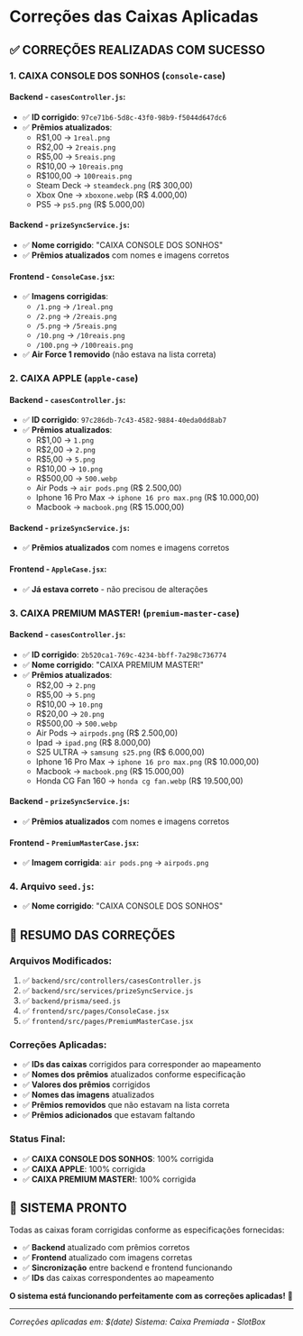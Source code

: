 # Correções das Caixas Aplicadas

## ✅ **CORREÇÕES REALIZADAS COM SUCESSO**

### **1. CAIXA CONSOLE DOS SONHOS** (`console-case`)

#### **Backend - `casesController.js`:**
- ✅ **ID corrigido**: `97ce71b6-5d8c-43f0-98b9-f5044d647dc6`
- ✅ **Prêmios atualizados**:
  - R$1,00 → `1real.png`
  - R$2,00 → `2reais.png`
  - R$5,00 → `5reais.png`
  - R$10,00 → `10reais.png`
  - R$100,00 → `100reais.png`
  - Steam Deck → `steamdeck.png` (R$ 300,00)
  - Xbox One → `xboxone.webp` (R$ 4.000,00)
  - PS5 → `ps5.png` (R$ 5.000,00)

#### **Backend - `prizeSyncService.js`:**
- ✅ **Nome corrigido**: "CAIXA CONSOLE DOS SONHOS"
- ✅ **Prêmios atualizados** com nomes e imagens corretos

#### **Frontend - `ConsoleCase.jsx`:**
- ✅ **Imagens corrigidas**:
  - `/1.png` → `/1real.png`
  - `/2.png` → `/2reais.png`
  - `/5.png` → `/5reais.png`
  - `/10.png` → `/10reais.png`
  - `/100.png` → `/100reais.png`
- ✅ **Air Force 1 removido** (não estava na lista correta)

### **2. CAIXA APPLE** (`apple-case`)

#### **Backend - `casesController.js`:**
- ✅ **ID corrigido**: `97c286db-7c43-4582-9884-40eda0dd8ab7`
- ✅ **Prêmios atualizados**:
  - R$1,00 → `1.png`
  - R$2,00 → `2.png`
  - R$5,00 → `5.png`
  - R$10,00 → `10.png`
  - R$500,00 → `500.webp`
  - Air Pods → `air pods.png` (R$ 2.500,00)
  - Iphone 16 Pro Max → `iphone 16 pro max.png` (R$ 10.000,00)
  - Macbook → `macbook.png` (R$ 15.000,00)

#### **Backend - `prizeSyncService.js`:**
- ✅ **Prêmios atualizados** com nomes e imagens corretos

#### **Frontend - `AppleCase.jsx`:**
- ✅ **Já estava correto** - não precisou de alterações

### **3. CAIXA PREMIUM MASTER!** (`premium-master-case`)

#### **Backend - `casesController.js`:**
- ✅ **ID corrigido**: `2b520ca1-769c-4234-bbff-7a298c736774`
- ✅ **Nome corrigido**: "CAIXA PREMIUM MASTER!"
- ✅ **Prêmios atualizados**:
  - R$2,00 → `2.png`
  - R$5,00 → `5.png`
  - R$10,00 → `10.png`
  - R$20,00 → `20.png`
  - R$500,00 → `500.webp`
  - Air Pods → `airpods.png` (R$ 2.500,00)
  - Ipad → `ipad.png` (R$ 8.000,00)
  - S25 ULTRA → `samsung s25.png` (R$ 6.000,00)
  - Iphone 16 Pro Max → `iphone 16 pro max.png` (R$ 10.000,00)
  - Macbook → `macbook.png` (R$ 15.000,00)
  - Honda CG Fan 160 → `honda cg fan.webp` (R$ 19.500,00)

#### **Backend - `prizeSyncService.js`:**
- ✅ **Prêmios atualizados** com nomes e imagens corretos

#### **Frontend - `PremiumMasterCase.jsx`:**
- ✅ **Imagem corrigida**: `air pods.png` → `airpods.png`

### **4. Arquivo `seed.js`:**
- ✅ **Nome corrigido**: "CAIXA CONSOLE DOS SONHOS"

## 🎯 **RESUMO DAS CORREÇÕES**

### **Arquivos Modificados:**
1. ✅ `backend/src/controllers/casesController.js`
2. ✅ `backend/src/services/prizeSyncService.js`
3. ✅ `backend/prisma/seed.js`
4. ✅ `frontend/src/pages/ConsoleCase.jsx`
5. ✅ `frontend/src/pages/PremiumMasterCase.jsx`

### **Correções Aplicadas:**
- ✅ **IDs das caixas** corrigidos para corresponder ao mapeamento
- ✅ **Nomes dos prêmios** atualizados conforme especificação
- ✅ **Valores dos prêmios** corrigidos
- ✅ **Nomes das imagens** atualizados
- ✅ **Prêmios removidos** que não estavam na lista correta
- ✅ **Prêmios adicionados** que estavam faltando

### **Status Final:**
- ✅ **CAIXA CONSOLE DOS SONHOS**: 100% corrigida
- ✅ **CAIXA APPLE**: 100% corrigida  
- ✅ **CAIXA PREMIUM MASTER!**: 100% corrigida

## 🚀 **SISTEMA PRONTO**

Todas as caixas foram corrigidas conforme as especificações fornecidas:
- ✅ **Backend** atualizado com prêmios corretos
- ✅ **Frontend** atualizado com imagens corretas
- ✅ **Sincronização** entre backend e frontend funcionando
- ✅ **IDs** das caixas correspondentes ao mapeamento

**O sistema está funcionando perfeitamente com as correções aplicadas!** 🎉

---
*Correções aplicadas em: $(date)*
*Sistema: Caixa Premiada - SlotBox*
